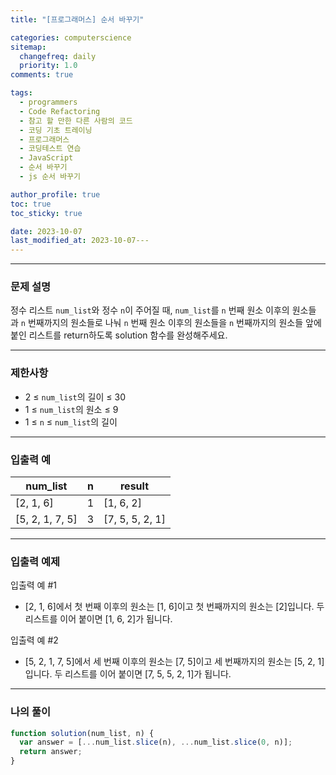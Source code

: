```yaml
---
title: "[프로그래머스] 순서 바꾸기"

categories: computerscience
sitemap:
  changefreq: daily
  priority: 1.0
comments: true

tags:
  - programmers
  - Code Refactoring
  - 참고 할 만한 다른 사람의 코드
  - 코딩 기초 트레이닝
  - 프로그래머스
  - 코딩테스트 연습
  - JavaScript
  - 순서 바꾸기
  - js 순서 바꾸기

author_profile: true
toc: true
toc_sticky: true

date: 2023-10-07
last_modified_at: 2023-10-07---
---
```


---

### 문제 설명

정수 리스트 `num_list`와 정수 `n`이 주어질 때, `num_list`를 `n` 번째 원소 이후의 원소들과 `n` 번째까지의 원소들로 나눠 `n` 번째 원소 이후의 원소들을 `n` 번째까지의 원소들 앞에 붙인 리스트를 return하도록 solution 함수를 완성해주세요.

---

### 제한사항

- 2 ≤ `num_list`의 길이 ≤ 30
- 1 ≤ `num_list`의 원소 ≤ 9
- 1 ≤ `n` ≤ `num_list`의 길이

---

### 입출력 예

| num_list        | n   | result          |
| --------------- | --- | --------------- |
| [2, 1, 6]       | 1   | [1, 6, 2]       |
| [5, 2, 1, 7, 5] | 3   | [7, 5, 5, 2, 1] |

---

### 입출력 예제

입출력 예 #1

- [2, 1, 6]에서 첫 번째 이후의 원소는 [1, 6]이고 첫 번째까지의 원소는 [2]입니다. 두 리스트를 이어 붙이면 [1, 6, 2]가 됩니다.

입출력 예 #2

- [5, 2, 1, 7, 5]에서 세 번째 이후의 원소는 [7, 5]이고 세 번째까지의 원소는 [5, 2, 1]입니다. 두 리스트를 이어 붙이면 [7, 5, 5, 2, 1]가 됩니다.

---

### 나의 풀이

```jsx
function solution(num_list, n) {
  var answer = [...num_list.slice(n), ...num_list.slice(0, n)];
  return answer;
}
```
